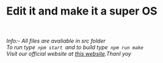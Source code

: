 <h1>Edit it and make it a super OS</h1><br><br>
<i>Info:- All files are avaliable in src folder<br>To run type<code> npm start </code>and to build type<code> npm run make</code><br>Visit our official website at <a href="https://sherry65-code.github.io/osx.org">this website</a>.Thanl yoy</i>
